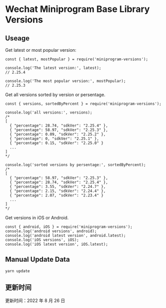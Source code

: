 
# Wechat Miniprogram Base Library Versions

## Useage

Get latest or most popular version:

```;
const { latest, mostPopular } = require('miniprogram-versions');

console.log('The latest version:', latest);
// 2.25.4

console.log('The most popular version:', mostPopular);
// 2.25.3

```

Get all versions sorted by version or persentage.

```
const { versions, sortedByPercent } = require('miniprogram-versions');

console.log('all versions:', versions);
/*
[
  { "percentage": 28.74, "sdkVer": "2.25.4" },
  { "percentage": 58.97, "sdkVer": "2.25.3" },
  { "percentage": 0.09, "sdkVer": "2.25.2" },
  { "percentage": 0, "sdkVer": "2.25.1" },
  { "percentage": 0.15, "sdkVer": "2.25.0" }
  ...
]
*/

console.log('sorted versions by persentage:', sortedByPercent);
/*
[
  { "percentage": 58.97, "sdkVer": "2.25.3" },
  { "percentage": 28.74, "sdkVer": "2.25.4" },
  { "percentage": 3.55, "sdkVer": "2.24.7" },
  { "percentage": 2.15, "sdkVer": "2.24.4" },
  { "percentage": 2.07, "sdkVer": "2.23.4" }
  ...
]
*/
```

Get versions in iOS or Android.

```
const { android, iOS } = require('miniprogram-versions');
console.log('android versions', android);
console.log('android latest version', android.latest);
console.log('iOS versions', iOS);
console.log('iOS latest version', iOS.latest);
```

## Manual Update Data

```
yarn update
```

## 更新时间

更新时间：2022 年 8 月 26 日
